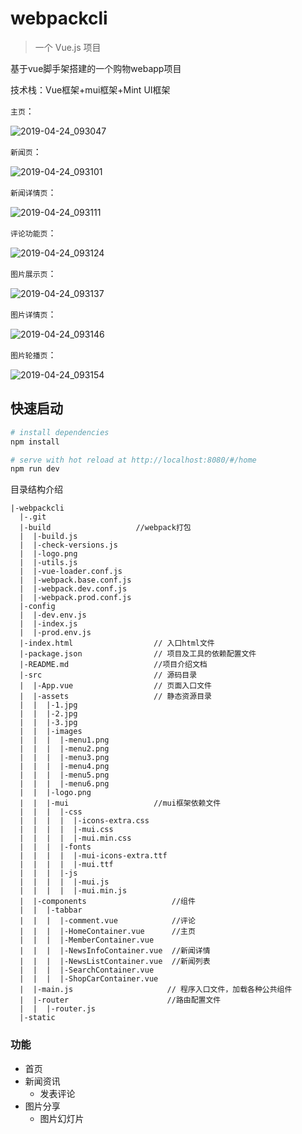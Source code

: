 # webpackcli

> 一个 Vue.js 项目

基于vue脚手架搭建的一个购物webapp项目

技术栈：Vue框架+mui框架+Mint UI框架

`主页`：

![2019-04-24_093047](C:\Users\keep\Desktop\webpackcli\doc\pic\2019-04-24_093047.png)

`新闻页`：

![2019-04-24_093101](C:\Users\keep\Desktop\webpackcli\doc\pic\2019-04-24_093101.png)

`新闻详情页`：

![2019-04-24_093111](C:\Users\keep\Desktop\webpackcli\doc\pic\2019-04-24_093111.png)

`评论功能页`：

![2019-04-24_093124](C:\Users\keep\Desktop\webpackcli\doc\pic\2019-04-24_093124.png)

`图片展示页`：

![2019-04-24_093137](C:\Users\keep\Desktop\webpackcli\doc\pic\2019-04-24_093137.png)

`图片详情页`：

![2019-04-24_093146](C:\Users\keep\Desktop\webpackcli\doc\pic\2019-04-24_093146.png)

`图片轮播页`：

![2019-04-24_093154](C:\Users\keep\Desktop\webpackcli\doc\pic\2019-04-24_093154.png)

## 快速启动

``` bash
# install dependencies
npm install

# serve with hot reload at http://localhost:8080/#/home
npm run dev
```

目录结构介绍

```
|-webpackcli
  |-.git
  |-build					//webpack打包
  |  |-build.js
  |  |-check-versions.js
  |  |-logo.png
  |  |-utils.js
  |  |-vue-loader.conf.js
  |  |-webpack.base.conf.js
  |  |-webpack.dev.conf.js
  |  |-webpack.prod.conf.js
  |-config					
  |  |-dev.env.js
  |  |-index.js	
  |  |-prod.env.js	
  |-index.html					// 入口html文件	
  |-package.json				// 项目及工具的依赖配置文件
  |-README.md					//项目介绍文档
  |-src							// 源码目录
  |  |-App.vue					// 页面入口文件
  |  |-assets					// 静态资源目录
  |  |  |-1.jpg
  |  |  |-2.jpg
  |  |  |-3.jpg
  |  |  |-images
  |  |  |  |-menu1.png
  |  |  |  |-menu2.png
  |  |  |  |-menu3.png
  |  |  |  |-menu4.png
  |  |  |  |-menu5.png
  |  |  |  |-menu6.png
  |  |  |-logo.png
  |  |  |-mui					//mui框架依赖文件
  |  |  |  |-css
  |  |  |  |  |-icons-extra.css
  |  |  |  |  |-mui.css
  |  |  |  |  |-mui.min.css
  |  |  |  |-fonts
  |  |  |  |  |-mui-icons-extra.ttf
  |  |  |  |  |-mui.ttf
  |  |  |  |-js
  |  |  |  |  |-mui.js
  |  |  |  |  |-mui.min.js
  |  |-components				    //组件
  |  |  |-tabbar
  |  |  |  |-comment.vue		    //评论
  |  |  |  |-HomeContainer.vue		//主页
  |  |  |  |-MemberContainer.vue	
  |  |  |  |-NewsInfoContainer.vue	//新闻详情
  |  |  |  |-NewsListContainer.vue	//新闻列表
  |  |  |  |-SearchContainer.vue
  |  |  |  |-ShopCarContainer.vue
  |  |-main.js					   // 程序入口文件，加载各种公共组件
  |  |-router					   //路由配置文件
  |  |  |-router.js
  |-static

```

### 功能

* 首页
* 新闻资讯
  * 发表评论
* 图片分享
  * 图片幻灯片

